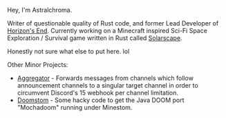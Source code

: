 Hey, I'm Astralchroma.

Writer of questionable quality of Rust code, and former Lead Developer of [Horizon's End](https://horizonsend.net). Currently working on a Minecraft inspired Sci-Fi Space Exploration / Survival game written in Rust called [Solarscape](https://solarscape.astralchroma.dev/).

Honestly not sure what else to put here. lol

Other Minor Projects:
- [Aggregator](https://github.com/Astralchroma/Aggregator) - Forwards messages from channels which follow announcement channels to a singular target channel in order to circumvent Discord's 15 webhook per channel limitation.
- [Doomstom](https://github.com/Astralchroma/Doomstom) - Some hacky code to get the Java DOOM port "Mochadoom" running under Minestom.
